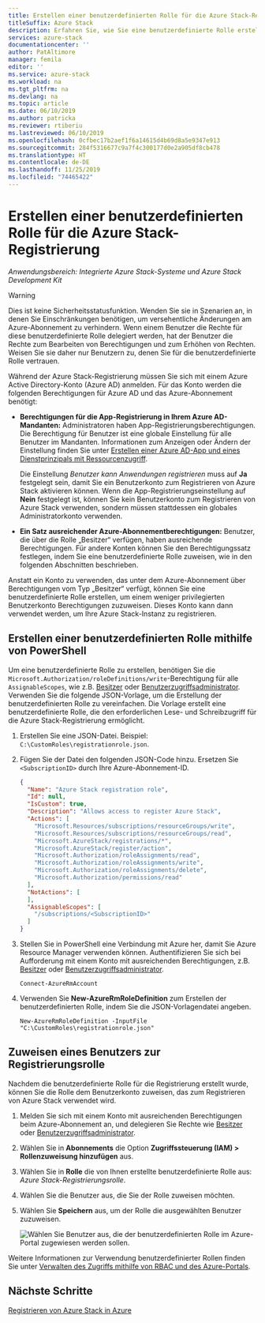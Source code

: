 ```yaml
---
title: Erstellen einer benutzerdefinierten Rolle für die Azure Stack-Registrierung
titleSuffix: Azure Stack
description: Erfahren Sie, wie Sie eine benutzerdefinierte Rolle erstellen, damit Sie die Azure Stack-Registrierung nicht als globaler Administrator ausführen müssen.
services: azure-stack
documentationcenter: ''
author: PatAltimore
manager: femila
editor: ''
ms.service: azure-stack
ms.workload: na
ms.tgt_pltfrm: na
ms.devlang: na
ms.topic: article
ms.date: 06/10/2019
ms.author: patricka
ms.reviewer: rtiberiu
ms.lastreviewed: 06/10/2019
ms.openlocfilehash: 0cfbec17b2aef1f6a14615d4b69d8a5e9347e913
ms.sourcegitcommit: 284f5316677c9a7f4c300177d0e2a905df8cb478
ms.translationtype: HT
ms.contentlocale: de-DE
ms.lasthandoff: 11/25/2019
ms.locfileid: "74465422"
---
```

# <a name="create-a-custom-role-for-azure-stack-registration"></a>Erstellen einer benutzerdefinierten Rolle für die Azure Stack-Registrierung

*Anwendungsbereich: Integrierte Azure Stack-Systeme und Azure Stack Development Kit*

> [!WARNING]
> Dies ist keine Sicherheitsstatusfunktion. Wenden Sie sie in Szenarien an, in denen Sie Einschränkungen benötigen, um versehentliche Änderungen am Azure-Abonnement zu verhindern. Wenn einem Benutzer die Rechte für diese benutzerdefinierte Rolle delegiert werden, hat der Benutzer die Rechte zum Bearbeiten von Berechtigungen und zum Erhöhen von Rechten. Weisen Sie sie daher nur Benutzern zu, denen Sie für die benutzerdefinierte Rolle vertrauen.

Während der Azure Stack-Registrierung müssen Sie sich mit einem Azure Active Directory-Konto (Azure AD) anmelden. Für das Konto werden die folgenden Berechtigungen für Azure AD und das Azure-Abonnement benötigt:

* **Berechtigungen für die App-Registrierung in Ihrem Azure AD-Mandanten:** Administratoren haben App-Registrierungsberechtigungen. Die Berechtigung für Benutzer ist eine globale Einstellung für alle Benutzer im Mandanten. Informationen zum Anzeigen oder Ändern der Einstellung finden Sie unter [Erstellen einer Azure AD-App und eines Dienstprinzipals mit Ressourcenzugriff](/azure/active-directory/develop/howto-create-service-principal-portal#required-permissions).

    Die Einstellung *Benutzer kann Anwendungen registrieren* muss auf **Ja** festgelegt sein, damit Sie ein Benutzerkonto zum Registrieren von Azure Stack aktivieren können. Wenn die App-Registrierungseinstellung auf **Nein** festgelegt ist, können Sie kein Benutzerkonto zum Registrieren von Azure Stack verwenden, sondern müssen stattdessen ein globales Administratorkonto verwenden.

* **Ein Satz ausreichender Azure-Abonnementberechtigungen:** Benutzer, die über die Rolle „Besitzer“ verfügen, haben ausreichende Berechtigungen. Für andere Konten können Sie den Berechtigungssatz festlegen, indem Sie eine benutzerdefinierte Rolle zuweisen, wie in den folgenden Abschnitten beschrieben.

Anstatt ein Konto zu verwenden, das unter dem Azure-Abonnement über Berechtigungen vom Typ „Besitzer“ verfügt, können Sie eine benutzerdefinierte Rolle erstellen, um einem weniger privilegierten Benutzerkonto Berechtigungen zuzuweisen. Dieses Konto kann dann verwendet werden, um Ihre Azure Stack-Instanz zu registrieren.

## <a name="create-a-custom-role-using-powershell"></a>Erstellen einer benutzerdefinierten Rolle mithilfe von PowerShell

Um eine benutzerdefinierte Rolle zu erstellen, benötigen Sie die `Microsoft.Authorization/roleDefinitions/write`-Berechtigung für alle `AssignableScopes`, wie z.B. [Besitzer](/azure/role-based-access-control/built-in-roles#owner) oder [Benutzerzugriffsadministrator](/azure/role-based-access-control/built-in-roles#user-access-administrator). Verwenden Sie die folgende JSON-Vorlage, um die Erstellung der benutzerdefinierten Rolle zu vereinfachen. Die Vorlage erstellt eine benutzerdefinierte Rolle, die den erforderlichen Lese- und Schreibzugriff für die Azure Stack-Registrierung ermöglicht.

1. Erstellen Sie eine JSON-Datei. Beispiel: `C:\CustomRoles\registrationrole.json`.
2. Fügen Sie der Datei den folgenden JSON-Code hinzu. Ersetzen Sie `<SubscriptionID>` durch Ihre Azure-Abonnement-ID.

    ```json
    {
      "Name": "Azure Stack registration role",
      "Id": null,
      "IsCustom": true,
      "Description": "Allows access to register Azure Stack",
      "Actions": [
        "Microsoft.Resources/subscriptions/resourceGroups/write",
        "Microsoft.Resources/subscriptions/resourceGroups/read",
        "Microsoft.AzureStack/registrations/*",
        "Microsoft.AzureStack/register/action",
        "Microsoft.Authorization/roleAssignments/read",
        "Microsoft.Authorization/roleAssignments/write",
        "Microsoft.Authorization/roleAssignments/delete",
        "Microsoft.Authorization/permissions/read"
      ],
      "NotActions": [
      ],
      "AssignableScopes": [
        "/subscriptions/<SubscriptionID>"
      ]
    }
    ```

3. Stellen Sie in PowerShell eine Verbindung mit Azure her, damit Sie Azure Resource Manager verwenden können. Authentifizieren Sie sich bei Aufforderung mit einem Konto mit ausreichenden Berechtigungen, z.B. [Besitzer](/azure/role-based-access-control/built-in-roles#owner) oder [Benutzerzugriffsadministrator](/azure/role-based-access-control/built-in-roles#user-access-administrator).

    ```azurepowershell
    Connect-AzureRmAccount
    ```

4. Verwenden Sie **New-AzureRmRoleDefinition** zum Erstellen der benutzerdefinierten Rolle, indem Sie die JSON-Vorlagendatei angeben.

    ``` azurepowershell
    New-AzureRmRoleDefinition -InputFile "C:\CustomRoles\registrationrole.json"
    ```

## <a name="assign-a-user-to-registration-role"></a>Zuweisen eines Benutzers zur Registrierungsrolle

Nachdem die benutzerdefinierte Rolle für die Registrierung erstellt wurde, können Sie die Rolle dem Benutzerkonto zuweisen, das zum Registrieren von Azure Stack verwendet wird.

1. Melden Sie sich mit einem Konto mit ausreichenden Berechtigungen beim Azure-Abonnement an, und delegieren Sie Rechte wie [Besitzer](/azure/role-based-access-control/built-in-roles#owner) oder [Benutzerzugriffsadministrator](/azure/role-based-access-control/built-in-roles#user-access-administrator).
2. Wählen Sie in **Abonnements** die Option **Zugriffssteuerung (IAM) > Rollenzuweisung hinzufügen** aus.
3. Wählen Sie in **Rolle** die von Ihnen erstellte benutzerdefinierte Rolle aus: *Azure Stack-Registrierungsrolle*.
4. Wählen Sie die Benutzer aus, die Sie der Rolle zuweisen möchten.
5. Wählen Sie **Speichern** aus, um der Rolle die ausgewählten Benutzer zuzuweisen.

    ![Wählen Sie Benutzer aus, die der benutzerdefinierten Rolle im Azure-Portal zugewiesen werden sollen.](media/azure-stack-registration-role/assign-role.png)

Weitere Informationen zur Verwendung benutzerdefinierter Rollen finden Sie unter [Verwalten des Zugriffs mithilfe von RBAC und des Azure-Portals](/azure/role-based-access-control/role-assignments-portal).

## <a name="next-steps"></a>Nächste Schritte

[Registrieren von Azure Stack in Azure](azure-stack-registration.md)
